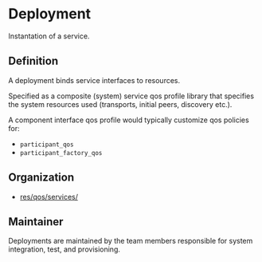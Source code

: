 # Deployment

Instantation of a service.


## Definition

A deployment binds service interfaces to resources. 

Specified as a composite (system) service qos profile library that 
specifies the system resources used (transports, initial peers, 
discovery etc.).

A component interface qos profile would typically customize qos policies for:
- `participant_qos`
- `participant_factory_qos`

## Organization

- [res/qos/services/](../res/qos/services/README.md)


## Maintainer

Deployments are maintained by the team members responsible for system 
integration, test, and provisioning.
